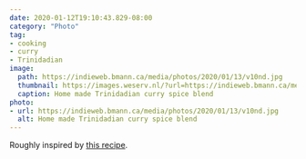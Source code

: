```yaml
---
date: 2020-01-12T19:10:43.829-08:00
category: "Photo"
tag:
- cooking
- curry
- Trinidadian
image:
  path: https://indieweb.bmann.ca/media/photos/2020/01/13/v10nd.jpg
  thumbnail: https://images.weserv.nl/?url=https://indieweb.bmann.ca/media/photos/2020/01/13/v10nd.jpg&w=400
  caption: Home made Trinidadian curry spice blend
photo:
- url: https://indieweb.bmann.ca/media/photos/2020/01/13/v10nd.jpg
  alt: Home made Trinidadian curry spice blend
---
```

Roughly inspired by [this recipe](https://recipegoldmine.com/worldcaribbean/trinidadian-curry-powder.html).
